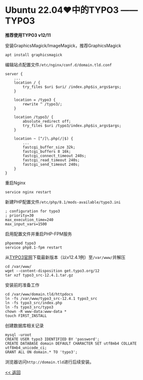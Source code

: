 # Ubuntu 22.04♥中的TYPO3 —— TYPO3

**推荐使用TYPO3 v12/11**

安装GraphicsMagick/ImageMagick，推荐GraphicsMagick

    apt install graphicsmagick

编辑站点配置文件`/etc/nginx/conf.d/domain.tld.conf`

    server {
        ...
        location / {
            try_files $uri $uri/ /index.php$is_args$args;
        }

        location = /typo3 {
            rewrite ^ /typo3/;
        }

        location /typo3/ {
            absolute_redirect off;
            try_files $uri /typo3/index.php$is_args$args;
        }

        location ~ [^/]\.php(/|$) {
            ...
            fastcgi_buffer_size 32k;
            fastcgi_buffers 8 16k;
            fastcgi_connect_timeout 240s;
            fastcgi_read_timeout 240s;
            fastcgi_send_timeout 240s;
        }
    }

重启Nginx

    service nginx restart


新建PHP配置文件`/etc/php/8.1/mods-available/typo3.ini`

    ; configuration for typo3
    ; priority=30
    max_execution_time=240
    max_input_vars=1500

启用配置文件并重启PHP-FPM服务

    phpenmod typo3
    service php8.1-fpm restart

从[TYPO3官网](https://get.typo3.org/)下载最新版本（以v12.4.1例）至`/var/www/`并解压

    cd /var/www/
    wget --content-disposition get.typo3.org/12
    tar xzf typo3_src-12.4.1.tar.gz

安装前的准备工作

    cd /var/www/domain.tld/httpdocs
    ln -fs /var/www/typo3_src-12.4.1 typo3_src
    ln -fs typo3_src/index.php
    ln -fs typo3_src/typo3
    chown -R www-data:www-data *
    touch FIRST_INSTALL

创建数据库相关记录

    mysql -uroot
    CREATE USER typo3 IDENTIFIED BY 'password';
    CREATE DATABASE domain DEFAULT CHARACTER SET utf8mb4 COLLATE utf8mb4_unicode_ci;
    GRANT ALL ON domain.* TO 'typo3';

浏览器访问`http://domain.tld`进行后续安装。

[<< 返回](README.md)